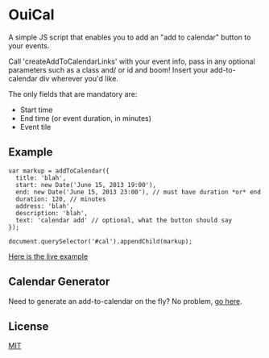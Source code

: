 # OuiCal

A simple JS script that enables you to add an "add to calendar" button to your events.

Call 'createAddToCalendarLinks' with your event info, pass in any optional parameters such as a class and/ or id and boom! Insert your add-to-calendar div wherever you'd like.

The only fields that are mandatory are:

  - Start time
  - End time (or event duration, in minutes)
  - Event tile

## Example

    var markup = addToCalendar({
      title: 'blah',
      start: new Date('June 15, 2013 19:00'),
      end: new Date('June 15, 2013 23:00'), // must have duration *or* end
      duration: 120, // minutes
      address: 'blah',
      description: 'blah',
      text: 'calendar add' // optional, what the button should say
    });

    document.querySelector('#cal').appendChild(markup);

[Here is the live example](http://carlsednaoui.github.io/ouical/example.html)

## Calendar Generator
Need to generate an add-to-calendar on the fly? No problem, [go here](http://carlsednaoui.github.io/ouical/generator/generator.html).

## License
[MIT](http://opensource.org/licenses/MIT)
